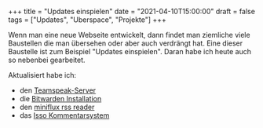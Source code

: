 +++
title = "Updates einspielen"
date = "2021-04-10T15:00:00"
draft = false
tags = ["Updates", "Uberspace", "Projekte"]
+++

Wenn man eine neue Webseite entwickelt, dann findet man ziemliche viele Baustellen die man übersehen oder aber auch verdrängt hat. Eine dieser Baustelle ist zum Beispiel "Updates einspielen". Daran habe ich heute auch so nebenbei gearbeitet.

Aktualisiert habe ich:

- den [Teamspeak-Server](ts3server://ts.darkdexter.de)
- die [Bitwarden Installation](https://lab.uberspace.de/guide_bitwarden.html)
- den [miniflux rss reader](https://miniflux.app/)
- das [Isso Kommentarsystem](https://posativ.org/isso/)
